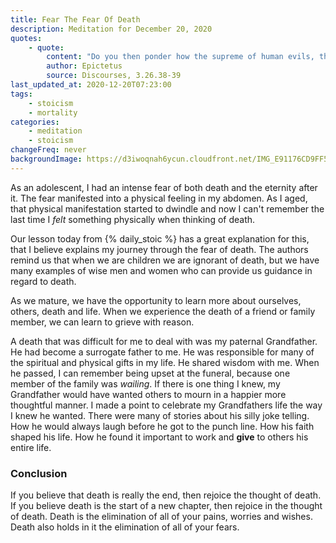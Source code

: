 ```yaml
---
title: Fear The Fear Of Death
description: Meditation for December 20, 2020
quotes: 
    - quote:
        content: "Do you then ponder how the supreme of human evils, the surest mark of the base and cowardly, is not death, but the fear of death? I urge you to discipline yourself against such fear, direct all your thinking, exercises, and reading this way—and you will know the only path to human freedom."
        author: Epictetus
        source: Discourses, 3.26.38-39
last_updated_at: 2020-12-20T07:23:00
tags:
    - stoicism
    - mortality
categories:
    - meditation
    - stoicism
changeFreq: never
backgroundImage: https://d3iwoqnah6ycun.cloudfront.net/IMG_E91176CD9FF5.jpg
---
```


As an adolescent, I had an intense fear of both death and the eternity after it. The fear manifested into a physical 
feeling in my abdomen. As I aged, that physical manifestation started to dwindle and now I can't remember the last time 
I *felt* something physically when thinking of death. 

Our lesson today from {% daily_stoic %} has a great explanation for this, that I believe explains my journey through the 
fear of death. The authors remind us that when we are children we are ignorant of death, but we have many examples of 
wise men and women who can provide us guidance in regard to death.

As we mature, we have the opportunity to learn more about ourselves, others, death and life. When we experience the 
death of a friend or family member, we can learn to grieve with reason. 

A death that was difficult for me to deal with was my paternal Grandfather. He had become a surrogate father to me. He 
was responsible for many of the spiritual and physical gifts in my life. He shared wisdom with me. When he passed, I can 
remember being upset at the funeral, because one member of the family was *wailing*. If there is one thing I knew, my 
Grandfather would have wanted others to mourn in a happier more thoughtful manner. I made a point to celebrate my 
Grandfathers life the way I knew he wanted. There were many of stories about his silly joke telling. How he would always 
laugh before he got to the punch line. How his faith shaped his life. How he found it important to work and **give** to 
others his entire life.

### Conclusion

If you believe that death is really the end, then rejoice the thought of death. If you believe death is the start of a 
new chapter, then rejoice in the thought of death. Death is the elimination of all of your pains, worries and wishes.
Death also holds in it the elimination of all of your fears.
